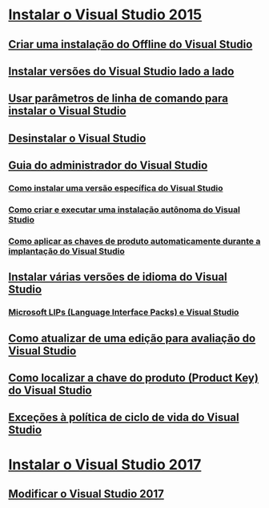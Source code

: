 # [Instalar o Visual Studio 2015](install-visual-studio-2015.md)
## [Criar uma instalação do Offline do Visual Studio](create-an-offline-installation-of-visual-studio.md)
## [Instalar versões do Visual Studio lado a lado](install-visual-studio-versions-side-by-side.md)
## [Usar parâmetros de linha de comando para instalar o Visual Studio](use-command-line-parameters-to-install-visual-studio.md)
## [Desinstalar o Visual Studio](uninstall-visual-studio.md)
## [Guia do administrador do Visual Studio](visual-studio-administrator-guide.md)
### [Como instalar uma versão específica do Visual Studio](how-to-install-a-specific-release-of-visual-studio.md)
### [Como criar e executar uma instalação autônoma do Visual Studio](how-to-create-and-run-an-unattended-installation-of-visual-studio.md)
### [Como aplicar as chaves de produto automaticamente durante a implantação do Visual Studio](how-to-automatically-apply-product-keys-when-deploying-visual-studio.md)
## [Instalar várias versões de idioma do Visual Studio](install-multiple-language-versions-of-visual-studio.md)
### [Microsoft LIPs (Language Interface Packs) e Visual Studio](microsoft-language-interface-packs-lips-and-visual-studio.md)
## [Como atualizar de uma edição para avaliação do Visual Studio](how-to-upgrade-from-a-trial-edition-of-visual-studio.md)
## [Como localizar a chave do produto (Product Key) do Visual Studio](how-to-locate-the-visual-studio-product-key.md)
## [Exceções à política de ciclo de vida do Visual Studio](visual-studio-lifecycle-policy-exceptions.md)
# [Instalar o Visual Studio 2017](install-visual-studio-15-preview-5.md)
## [Modificar o Visual Studio 2017](modify-visual-studio-15-preview-5.md)
